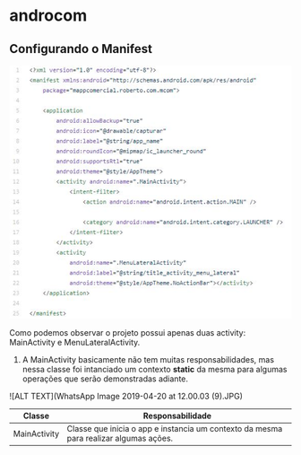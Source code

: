 # androcom

## Configurando o Manifest

![ALT TEXT](Manifest.JPG)

Como podemos observar o projeto possui apenas duas activity: MainActivity e MenuLateralActivity.

1. A MainActivity basicamente não tem muitas responsabilidades, mas nessa classe foi intanciado um contexto __static__ da mesma para algumas operações que serão demonstradas adiante.

![ALT TEXT](WhatsApp Image 2019-04-20 at 12.00.03 (9).JPG)


Classe          | Responsabilidade
--------------- | ----------------
MainActivity    | Classe que inicia o app e instancia um contexto da mesma para realizar algumas ações.
